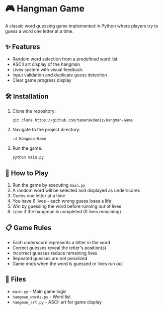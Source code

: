 # 🎮 Hangman Game

A classic word guessing game implemented in Python where players try to guess a word one letter at a time.

## ✨ Features

- Random word selection from a predefined word list
- ASCII art display of the hangman
- Lives system with visual feedback
- Input validation and duplicate guess detection
- Clear game progress display

## 🛠️ Installation

1. Clone the repository:
   ```sh
   git clone https://github.com/tamerakdeniz/Hangman-Game
   ```
2. Navigate to the project directory:
   ```sh
   cd Hangman-Game
   ```
3. Run the game:
   ```sh
   python main.py
   ```

## 🎯 How to Play

1. Run the game by executing `main.py`
2. A random word will be selected and displayed as underscores
3. Guess one letter at a time
4. You have 6 lives - each wrong guess loses a life
5. Win by guessing the word before running out of lives
6. Lose if the hangman is completed (0 lives remaining)

## 📋 Game Rules

- Each underscore represents a letter in the word
- Correct guesses reveal the letter's position(s)
- Incorrect guesses reduce remaining lives
- Repeated guesses are not penalized
- Game ends when the word is guessed or lives run out

## 📁 Files

- `main.py` - Main game logic
- `hangman_words.py` - Word list
- `hangman_art.py` - ASCII art for game display
